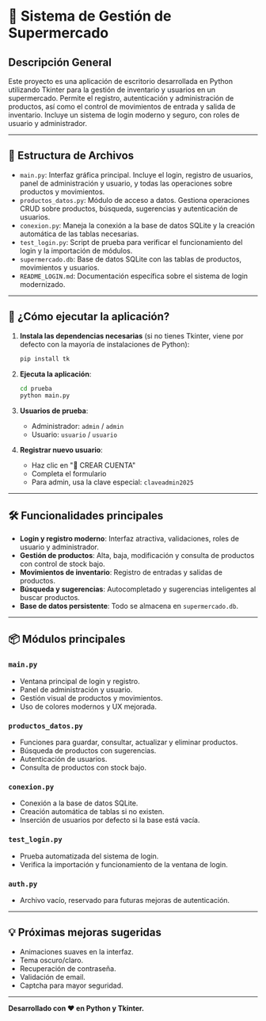 # 🏪 Sistema de Gestión de Supermercado

## Descripción General

Este proyecto es una aplicación de escritorio desarrollada en Python utilizando Tkinter para la gestión de inventario y usuarios en un supermercado. Permite el registro, autenticación y administración de productos, así como el control de movimientos de entrada y salida de inventario. Incluye un sistema de login moderno y seguro, con roles de usuario y administrador.

---

## 📁 Estructura de Archivos

- `main.py`: Interfaz gráfica principal. Incluye el login, registro de usuarios, panel de administración y usuario, y todas las operaciones sobre productos y movimientos.
- `productos_datos.py`: Módulo de acceso a datos. Gestiona operaciones CRUD sobre productos, búsqueda, sugerencias y autenticación de usuarios.
- `conexion.py`: Maneja la conexión a la base de datos SQLite y la creación automática de las tablas necesarias.
- `test_login.py`: Script de prueba para verificar el funcionamiento del login y la importación de módulos.
- `supermercado.db`: Base de datos SQLite con las tablas de productos, movimientos y usuarios.
- `README_LOGIN.md`: Documentación específica sobre el sistema de login modernizado.
  

---

## 🚀 ¿Cómo ejecutar la aplicación?

1. **Instala las dependencias necesarias** (si no tienes Tkinter, viene por defecto con la mayoría de instalaciones de Python):
   ```bash
   pip install tk
   ```

2. **Ejecuta la aplicación**:
   ```bash
   cd prueba
   python main.py
   ```

3. **Usuarios de prueba**:
   - Administrador: `admin` / `admin`
   - Usuario: `usuario` / `usuario`

4. **Registrar nuevo usuario**:
   - Haz clic en "📝 CREAR CUENTA"
   - Completa el formulario
   - Para admin, usa la clave especial: `claveadmin2025`

---

## 🛠️ Funcionalidades principales

- **Login y registro moderno**: Interfaz atractiva, validaciones, roles de usuario y administrador.
- **Gestión de productos**: Alta, baja, modificación y consulta de productos con control de stock bajo.
- **Movimientos de inventario**: Registro de entradas y salidas de productos.
- **Búsqueda y sugerencias**: Autocompletado y sugerencias inteligentes al buscar productos.
- **Base de datos persistente**: Todo se almacena en `supermercado.db`.

---

## 📦 Módulos principales

### `main.py`
- Ventana principal de login y registro.
- Panel de administración y usuario.
- Gestión visual de productos y movimientos.
- Uso de colores modernos y UX mejorada.

### `productos_datos.py`
- Funciones para guardar, consultar, actualizar y eliminar productos.
- Búsqueda de productos con sugerencias.
- Autenticación de usuarios.
- Consulta de productos con stock bajo.

### `conexion.py`
- Conexión a la base de datos SQLite.
- Creación automática de tablas si no existen.
- Inserción de usuarios por defecto si la base está vacía.

### `test_login.py`
- Prueba automatizada del sistema de login.
- Verifica la importación y funcionamiento de la ventana de login.

### `auth.py`
- Archivo vacío, reservado para futuras mejoras de autenticación.

---

## 💡 Próximas mejoras sugeridas
- Animaciones suaves en la interfaz.
- Tema oscuro/claro.
- Recuperación de contraseña.
- Validación de email.
- Captcha para mayor seguridad.

---

**Desarrollado con ❤️ en Python y Tkinter.** 
